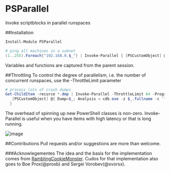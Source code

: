 # PSParallel
Invoke scriptblocks in parallel runspaces

##Installation
```PowerShell
Install-Module PSParallel
```

```PowerShell
# ping all machines in a subnet
(1..255).Foreach{"192.168.0.$_"} | Invoke-Parallel { [PSCustomObject] @{IP=$_;Result=ping.exe -4 -a -w 20 $_}}
```

Variables and functions are captured from the parent session.

##Throttling
To control the degree of parallelism, i.e. the number of concurrent runspaces, use the -ThrottleLimit parameter

```PowerShell
# process lots of crash dumps
Get-ChildItem -recurce *.dmp | Invoke-Parallel -ThrottleLimit 64 -ProgressActivity "Processing dumps" {
   [PSCustomObject] @{ Dump=$_; Analysis = cdb.exe -z $_.fullname -c '"!analyze -v;q"'
  }
```

The overhead of spinning up new PowerShell classes is non-zero. Invoke-Parallel is useful when you have items with high latency or that is long running.

![image](https://github.com/powercode/PSParallel/raw/master/images/Invoke-Parallel.png)

##Contributions
Pull requests and/or suggestions are more than welcome.

###Acknowlegementes
The idea and the basis for the implementation comes from [RamblingCookieMonster](https://github.com/RamblingCookieMonster).
Cudos for that implementation also goes to Boe Prox(@proxb) and Sergei Vorobev(@xvorsx).